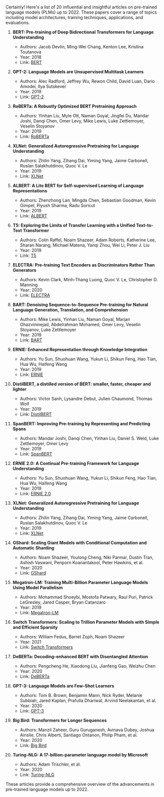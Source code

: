 Certainly! Here's a list of 20 influential and insightful articles on pre-trained language models (PLMs) up to 2022. These papers cover a range of topics including model architectures, training techniques, applications, and evaluations.

1. **BERT: Pre-training of Deep Bidirectional Transformers for Language Understanding**
   - Authors: Jacob Devlin, Ming-Wei Chang, Kenton Lee, Kristina Toutanova
   - Year: 2018
   - Link: [BERT](https://arxiv.org/abs/1810.04805)

2. **GPT-2: Language Models are Unsupervised Multitask Learners**
   - Authors: Alec Radford, Jeffrey Wu, Rewon Child, David Luan, Dario Amodei, Ilya Sutskever
   - Year: 2019
   - Link: [GPT-2](https://cdn.openai.com/better-language-models/language_models_are_unsupervised_multitask_learners.pdf)

3. **RoBERTa: A Robustly Optimized BERT Pretraining Approach**
   - Authors: Yinhan Liu, Myle Ott, Naman Goyal, Jingfei Du, Mandar Joshi, Danqi Chen, Omer Levy, Mike Lewis, Luke Zettlemoyer, Veselin Stoyanov
   - Year: 2019
   - Link: [RoBERTa](https://arxiv.org/abs/1907.11692)

4. **XLNet: Generalized Autoregressive Pretraining for Language Understanding**
   - Authors: Zhilin Yang, Zihang Dai, Yiming Yang, Jaime Carbonell, Ruslan Salakhutdinov, Quoc V. Le
   - Year: 2019
   - Link: [XLNet](https://arxiv.org/abs/1906.08237)

5. **ALBERT: A Lite BERT for Self-supervised Learning of Language Representations**
   - Authors: Zhenzhong Lan, Mingda Chen, Sebastian Goodman, Kevin Gimpel, Piyush Sharma, Radu Soricut
   - Year: 2019
   - Link: [ALBERT](https://arxiv.org/abs/1909.11942)

6. **T5: Exploring the Limits of Transfer Learning with a Unified Text-to-Text Transformer**
   - Authors: Colin Raffel, Noam Shazeer, Adam Roberts, Katherine Lee, Sharan Narang, Michael Matena, Yanqi Zhou, Wei Li, Peter J. Liu
   - Year: 2019
   - Link: [T5](https://arxiv.org/abs/1910.10683)

7. **ELECTRA: Pre-training Text Encoders as Discriminators Rather Than Generators**
   - Authors: Kevin Clark, Minh-Thang Luong, Quoc V. Le, Christopher D. Manning
   - Year: 2020
   - Link: [ELECTRA](https://arxiv.org/abs/2003.10555)

8. **BART: Denoising Sequence-to-Sequence Pre-training for Natural Language Generation, Translation, and Comprehension**
   - Authors: Mike Lewis, Yinhan Liu, Naman Goyal, Marjan Ghazvininejad, Abdelrahman Mohamed, Omer Levy, Veselin Stoyanov, Luke Zettlemoyer
   - Year: 2019
   - Link: [BART](https://arxiv.org/abs/1910.13461)

9. **ERNIE: Enhanced Representation through Knowledge Integration**
   - Authors: Yu Sun, Shuohuan Wang, Yukun Li, Shikun Feng, Hao Tian, Hua Wu, Haifeng Wang
   - Year: 2019
   - Link: [ERNIE](https://arxiv.org/abs/1904.09223)

10. **DistilBERT, a distilled version of BERT: smaller, faster, cheaper and lighter**
    - Authors: Victor Sanh, Lysandre Debut, Julien Chaumond, Thomas Wolf
    - Year: 2019
    - Link: [DistilBERT](https://arxiv.org/abs/1910.01108)

11. **SpanBERT: Improving Pre-training by Representing and Predicting Spans**
    - Authors: Mandar Joshi, Danqi Chen, Yinhan Liu, Daniel S. Weld, Luke Zettlemoyer, Omer Levy
    - Year: 2019
    - Link: [SpanBERT](https://arxiv.org/abs/1907.10529)

12. **ERNIE 2.0: A Continual Pre-training Framework for Language Understanding**
    - Authors: Yu Sun, Shuohuan Wang, Yukun Li, Shikun Feng, Hao Tian, Hua Wu, Haifeng Wang
    - Year: 2019
    - Link: [ERNIE 2.0](https://arxiv.org/abs/1907.12412)

13. **XLNet: Generalized Autoregressive Pretraining for Language Understanding**
    - Authors: Zhilin Yang, Zihang Dai, Yiming Yang, Jaime Carbonell, Ruslan Salakhutdinov, Quoc V. Le
    - Year: 2019
    - Link: [XLNet](https://arxiv.org/abs/1906.08237)

14. **GShard: Scaling Giant Models with Conditional Computation and Automatic Sharding**
    - Authors: Noam Shazeer, Youlong Cheng, Niki Parmar, Dustin Tran, Ashish Vaswani, Penporn Koanantakool, Peter Hawkins, et al.
    - Year: 2020
    - Link: [GShard](https://arxiv.org/abs/2006.16668)

15. **Megatron-LM: Training Multi-Billion Parameter Language Models Using Model Parallelism**
    - Authors: Mohammad Shoeybi, Mostofa Patwary, Raul Puri, Patrick LeGresley, Jared Casper, Bryan Catanzaro
    - Year: 2019
    - Link: [Megatron-LM](https://arxiv.org/abs/1909.08053)

16. **Switch Transformers: Scaling to Trillion Parameter Models with Simple and Efficient Sparsity**
    - Authors: William Fedus, Barret Zoph, Noam Shazeer
    - Year: 2021
    - Link: [Switch Transformers](https://arxiv.org/abs/2101.03961)

17. **DeBERTa: Decoding-enhanced BERT with Disentangled Attention**
    - Authors: Pengcheng He, Xiaodong Liu, Jianfeng Gao, Weizhu Chen
    - Year: 2020
    - Link: [DeBERTa](https://arxiv.org/abs/2006.03654)

18. **GPT-3: Language Models are Few-Shot Learners**
    - Authors: Tom B. Brown, Benjamin Mann, Nick Ryder, Melanie Subbiah, Jared Kaplan, Prafulla Dhariwal, Arvind Neelakantan, et al.
    - Year: 2020
    - Link: [GPT-3](https://arxiv.org/abs/2005.14165)

19. **Big Bird: Transformers for Longer Sequences**
    - Authors: Manzil Zaheer, Guru Guruganesh, Avinava Dubey, Joshua Ainslie, Chris Alberti, Santiago Ontanon, Philip Pham, et al.
    - Year: 2020
    - Link: [Big Bird](https://arxiv.org/abs/2007.14062)

20. **Turing-NLG: A 17-billion-parameter language model by Microsoft**
    - Authors: Adam Trischler, et al.
    - Year: 2020
    - Link: [Turing-NLG](https://www.microsoft.com/en-us/research/blog/turing-nlg-a-17-billion-parameter-language-model-by-microsoft/)

These articles provide a comprehensive overview of the advancements in pre-trained language models up to 2022.